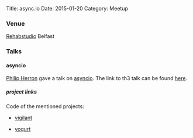 Title: async.io
Date: 2015-01-20
Category: Meetup

### Venue

[Rehabstudio](http://rehabstudio.com) Belfast

### Talks

#### asyncio
[Philip Herron](http://www.meetup.com/PyBelfast/members/182608844/) gave a talk on [asyncio](https://docs.python.org/3/library/asyncio.html). The link to th3 talk can be found [here](https://docs.google.com/presentation/d/17dlZN8Gbj8niUXQYkO19flHKpfh6zDvzYfyfpuuiss0/edit).

##### project links

Code of the mentioned projects:

- [vigilant](https://github.com/redbrain/vigilant)

- [yogurt](https://github.com/redbrain/yogurt)
